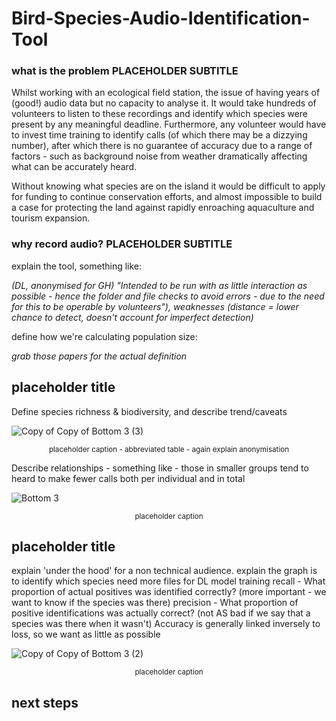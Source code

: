 # Bird-Species-Audio-Identification-Tool


### what is the problem PLACEHOLDER SUBTITLE

Whilst working with an ecological field station, the issue of having years of (good!) audio data but no capacity to analyse it. It would take hundreds of volunteers to listen to these recordings and identify which species were present by any meaningful deadline. Furthermore, any volunteer would have to invest time training to identify calls (of which there may be a dizzying number), after which there is no guarantee of accuracy due to a range of factors - such as background noise from weather dramatically affecting what can be accurately heard.

Without knowing what species are on the island it would be difficult to apply for funding to continue conservation efforts, and almost impossible to build a case for protecting the land against rapidly enroaching aquaculture and tourism expansion.

### why record audio? PLACEHOLDER SUBTITLE

explain the tool, something like: 

_(DL, anonymised for GH) "Intended to be run with as little interaction as possible - hence the folder and file checks to avoid errors - due to the need for this to be operable by volunteers"), weaknesses (distance = lower chance to detect, doesn't account for imperfect detection)_

define how we're calculating population size:

_grab those papers for the actual definition_

## placeholder title

Define species richness & biodiversity, and describe trend/caveats

![Copy of Copy of Bottom 3 (3)](https://user-images.githubusercontent.com/122735369/215264531-1eb4be82-d189-430c-9fc9-6dd15f8962fa.png)

<p align="center"><sup>placeholder caption - abbreviated table - again explain anonymisation</sup></p>

Describe relationships - something like - those in smaller groups tend to heard to make fewer calls both per individual and in total

![Bottom 3](https://user-images.githubusercontent.com/122735369/215263543-9525ba62-15c4-4f82-a8e2-3bbc7b28d916.png)

<p align="center"><sup>placeholder caption</sup></p>

## placeholder title

explain 'under the hood' for a non technical audience. explain the graph is to identify which species need more files for DL model training
recall - What proportion of actual positives was identified correctly? (more important - we want to know if the species was there)
precision - What proportion of positive identifications was actually correct? (not AS bad if we say that a species was there when it wasn't)
Accuracy is generally linked inversely to loss, so we want as little as possible 

![Copy of Copy of Bottom 3 (2)](https://user-images.githubusercontent.com/122735369/215263692-78bd5a51-9120-4ff6-b6d3-6f26c6bbf132.png)
<p align="center"><sup>placeholder caption</sup></p>

## next steps



